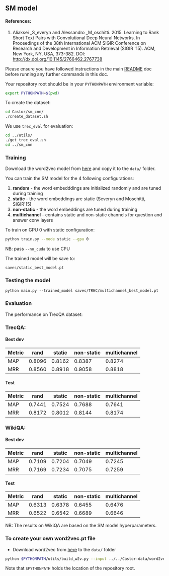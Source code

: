 ## SM model

#### References:
1. Aliaksei _S_everyn and Alessandro _M_oschitti. 2015. Learning to Rank Short Text Pairs with Convolutional Deep Neural 
Networks. In Proceedings of the 38th International ACM SIGIR Conference on Research and Development in Information 
Retrieval (SIGIR '15). ACM, New York, NY, USA, 373-382. DOI: http://dx.doi.org/10.1145/2766462.2767738

Please ensure you have followed instructions in the main [README](../README.md) doc before running any further commands in this doc.

Your repository root should be in your `PYTHONPATH` environment variable:
```bash
export PYTHONPATH=$(pwd)
```

To create the dataset:
```bash
cd Castor/sm_cnn/
./create_dataset.sh
```

We use `trec_eval` for evaluation:

```bash
cd ../utils/
./get_trec_eval.sh
cd ../sm_cnn
```

### Training
Download the word2vec model from [here](https://drive.google.com/file/d/0B2u_nClt6NbzUmhOZU55eEo4QWM/view?usp=sharing) 
and copy it to the `data/` folder.

You can train the SM model for the 4 following configurations:
1. __random__ - the word embedddings are initialized randomly and are tuned during training
2. __static__ - the word embeddings are static (Severyn and Moschitti, SIGIR'15)
3. __non-static__ - the word embeddings are tuned during training
4. __multichannel__ - contains static and non-static channels for question and answer conv layers

To train on GPU 0 with static configuration:

```bash
python train.py --mode static --gpu 0
```

NB: pass `--no_cuda` to use CPU

The trained model will be save to:
```
saves/static_best_model.pt
```

### Testing the model

```
python main.py --trained_model saves/TREC/multichannel_best_model.pt 
```

### Evaluation

The performance on TrecQA dataset:
  
### TrecQA:

#### Best dev 
Metric |rand  |static|non-static|multichannel
-------|------|------|----------|------------
MAP    |0.8096|0.8162|0.8387    | 0.8274     
MRR    |0.8560|0.8918|0.9058    | 0.8818
 
#### Test
Metric |rand   |static|non-static|multichannel
-------|-------|------|----------|------------
MAP    |0.7441 |0.7524|0.7688    |0.7641
MRR    |0.8172 |0.8012|0.8144    |0.8174

### WikiQA:

#### Best dev 
Metric |rand  |static|non-static|multichannel
-------|------|------|----------|------------
MAP    |0.7109|0.7204|0.7049    | 0.7245     
MRR    |0.7169|0.7234|0.7075    | 0.7259
 
#### Test
Metric |rand   |static|non-static|multichannel
-------|-------|------|----------|------------
MAP    |0.6313 |0.6378|0.6455    |0.6476
MRR    |0.6522 |0.6542|0.6689    |0.6646

NB: The results on WikiQA are based on the SM model hyperparameters.  


### To create your own word2vec.pt file

+ Download word2vec from [here](https://drive.google.com/drive/u/0/folders/0B-yipfgecoSBfkZlY2FFWEpDR3M4Qkw5U055MWJrenE5MTBFVXlpRnd0QjZaMDQxejh1cWs)
to the `data/` folder

```bash
python $PYTHONPATH/utils/build_w2v.py --input ../../Castor-data/word2vec/embeddings/aquaint+wiki.txt.gz.ndim=50.bin
```

Note that `$PYTHONPATH` holds the location of the repository root.